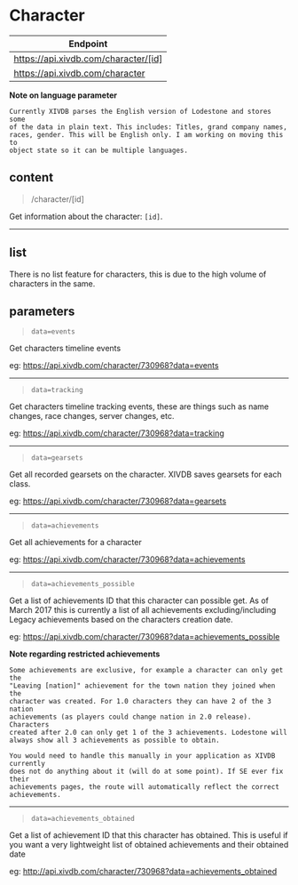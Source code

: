 # Character

|Endpoint|
|---|
|https://api.xivdb.com/character/[id]|
|https://api.xivdb.com/character|

**Note on language parameter**
```
Currently XIVDB parses the English version of Lodestone and stores some 
of the data in plain text. This includes: Titles, grand company names, 
races, gender. This will be English only. I am working on moving this to 
object state so it can be multiple languages.
```

## content

> /character/[id]

Get information about the character: `[id]`.

---

## list

There is no list feature for characters, this is due to the high volume of characters in the same.

## parameters

> `data=events`

Get characters timeline events

eg: https://api.xivdb.com/character/730968?data=events

---

> `data=tracking`

Get characters timeline tracking events, these are things such as name changes, race changes, server changes, etc.

eg: https://api.xivdb.com/character/730968?data=tracking

---

> `data=gearsets`

Get all recorded gearsets on the character. XIVDB saves gearsets for each class.

eg: https://api.xivdb.com/character/730968?data=gearsets

---

> `data=achievements`

Get all achievements for a character

eg: https://api.xivdb.com/character/730968?data=achievements

---

> `data=achievements_possible`

Get a list of achievements ID that this character can possible get. As of March 2017 this is currently a list of all achievements excluding/including Legacy achievements based on the characters creation date. 

eg: https://api.xivdb.com/character/730968?data=achievements_possible

**Note regarding restricted achievements**
```
Some achievements are exclusive, for example a character can only get the 
"Leaving [nation]" achievement for the town nation they joined when the 
character was created. For 1.0 characters they can have 2 of the 3 nation 
achievements (as players could change nation in 2.0 release). Characters 
created after 2.0 can only get 1 of the 3 achievements. Lodestone will 
always show all 3 achievements as possible to obtain.

You would need to handle this manually in your application as XIVDB currently 
does not do anything about it (will do at some point). If SE ever fix their 
achievements pages, the route will automatically reflect the correct achievements.
```

---

> `data=achievements_obtained`

Get a list of achievement ID that this character has obtained. This is useful if you want a very lightweight list of obtained achievements and their obtained date

eg: http://api.xivdb.com/character/730968?data=achievements_obtained

